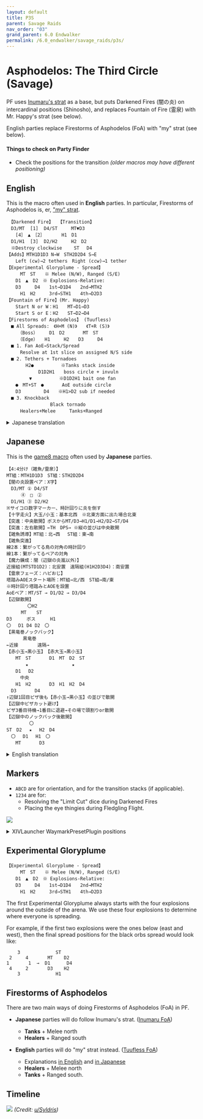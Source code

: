 ```yaml
---
layout: default
title: P3S
parent: Savage Raids
nav_order: "03"
grand_parent: 6.0 Endwalker
permalink: /6.0_endwalker/savage_raids/p3s/
---
```


# Asphodelos: The Third Circle (Savage)

PF uses [Inumaru's strat](https://youtu.be/BHMjrxpZb7k) as a base, but puts Darkened Fires (闇の炎) on intercardinal positions (Shinosho), and replaces Fountain of Fire (霊泉) with Mr. Happy's strat (see below).

English parties replace Firestorms of Asphodelos (FoA) with "my" strat (see below).

#### Things to check on Party Finder

- Check the positions for the transition *(older macros may have different positioning)*

## English

This is the macro often used in **English** parties. In particular, Firestorms of Asphodelos is, er, ["my" strat](#firestorms-of-asphodelos).
```
　【Darkened Fire】　　【Transition】
　D3/MT  [1]  D4/ST　　　MT▼D3
　　[4］　▲　［2］　　　  H1　D1
　D1/H1  [3]  D2/H2　　　H2　D2
　※Destroy clockwise 　　ST　 D4
【Adds】MTH1D1D3 N→W　STH2D2D4 S→E
　　Left (cw)→2 tethers　Right (ccw)→1 tether
【Experimental Gloryplume - Spread】
　　　MT　ST　　※ Melee (N/W), Ranged (S/E)
　　D1　▲　D2　※ Explosions-Relative:
　　D3　　　D4　　1st→D1D4　　2nd→MTH2
　　　H1　H2　　　3rd→STH1　　4th→D2D3
【Fountain of Fire】(Mr. Happy)
　　Start N or W：H1　　MT→D1→D3
　　Start S or E：H2　　ST→D2→D4
【Firestorms of Asphodelos】 (Tuufless)
　■ All Spreads:　《H+M (N)》　　《T+R (S)》
　　　（Boss）　　　D1　D2　　　　MT　ST
　　　（Edge）　　H1　　　H2　　D3　　　D4
　■ 1. Fan AoE→Stack/Spread
　　　Resolve at 1st slice on assigned N/S side
　■ 2. Tethers + Tornadoes
　　  　H2●　　　　　　※Tanks stack inside
　　　　　　　D1D2H1　　boss circle + invuln
　　　　　▼　　　　　　※D1D2H1 bait one fan
　　●　MT+ST　●　　　　AoE outside circle
　　D3　　　　　D4　　※H1>D2 sub if needed
　■ 3. Knockback
　　　　　　　　　 Black tornado
　　　Healers+Melee　　　Tanks+Ranged
```

<details markdown=block>
<summary markdown=span>Japanese translation</summary>

```
　　【闇の炎散開】　　　【突進時散開】
　D3/MT  [1]  D4/ST　　　MT▼D3
　　[4］　▲　［2］　　　  H1　D1
　D1/H1  [3]  D2/H2　　　H2　D2
　※時計回りに破壊　　 　　ST　 D4
【雑魚】MTH1D1D3北→西　STH2D2D4南→東
　　外周に立ち中央を向く：左→線2本　右→線1本
【魔力錬成：小黒玉散開】
　　　MT　ST　　 ※ 近接：北(西)　　遠隔：南(東)
　　D1　▲　D2　※ 爆発基準：
　　D3　　　D4　　1回目→D1D4　2回目→MTH2
　　　H1　H2　　　3回目→STH1　4回目→D2D3
【霊泉の炎・陽炎の翼】(ハピおじ式)
　　北か西から：H1　　MT→D1→D3
　　南か東から：H2　　ST→D2→D4
【辺獄の炎嵐】(Tuufless式)
　■ 散開位置　ヒーラー・メレー(北)　タンク・レンジ(南)
　　（ボス側）　　D1　D2　　　　　　MT　ST
　　　（端側）　H1　　　H2　　　　D3　　　D4
　■ 1. ピザカット→黒玉
　　　　1回目のピザ基準で処理する
　■ 2. 線＋扇範囲誘導
　　  　H2●　　　　　　※タンク2人はボスサークル
　　　　　　　D1D2H1　　内で重なって無敵
　　　　　▼　　　　　　※ D1D2H1はボスサークル
　　●　MT+ST　●　　　　外3人で扇1枚受け
　　D3　　　　　D4　　※竜巻の代理H1→D2の順
　■ 3. ノックバック→黒玉
　　　　　　　　　　　　 黒竜巻
　　　　ヒーラー・メレー組　　　タンク・レンジ組
```

</details>

## Japanese

This is the [game8 macro](https://game8.jp/ff14/421350) often used by **Japanese** parties.
```
【4:4分け（雑魚/霊泉）】
MT組：MTH1D1D3　ST組：STH2D2D4
【闇の炎設置ペア：X字】
　D3/MT ① D4/ST
　 　 ④　□　②
　D1/H1 ③ D2/H2
※サイコロ数字マーカー、時計回りに炎を倒す
【十字走火】大玉/小玉：基本北西　※北東方面に出た場合北東
【突進：中央散開】ボスからMT/D3→H1/D1→H2/D2→ST/D4
【突進：左右散開】←TH　DPS→ ※縦の並びは中央散開
【雑魚誘導】MT組：北→西 　ST組：東→南
【雑魚突進】
線2本：繋がってる鳥の対角の時計回り
線1本：繋がってるペアの対角
【魔力錬成：闇（辺獄の炎嵐以外）】
近接組(MTSTD1D2)：北安置　遠隔組(H1H2D3D4)：南安置
【霊泉フェーズ：ハピおじ】
塔踏みAOEスタート場所：MT組→北/西　ST組→南/東
※時計回り塔踏みとAOEを設置
AoEペア：MT/ST → D1/D2 → D3/D4
【辺獄散開】
　　 　　〇H2
　 　 MT 　 ST
D3　 　 ボス　 　 H1
〇 　D1 D4 D2　〇
【黒竜巻ノックバック】
　　 　黒竜巻
←近接 　　　 遠隔→
【赤小玉→黒小玉】　【赤大玉→黒小玉】
　　MT　ST　　　　D1　MT　D2　ST
  　　　★　　　　　　　　　 ★
　　D1　 D2
　　　中央
　　H1　H2　　　　D3　H1　H2　D4
　D3　　　　D4
↑辺獄1回目ピザ後も【赤小玉→黒小玉】の並びで散開
【辺獄中ピザカット避け】
ピザ3番目待機→1番目に退避→その場で頭割りor散開
【辺獄中のノックバック後散開】
　　　　　〇　 　 　 　　
ST　D2 　★　 H2　D4
　〇 　D1　 H1　〇
　　MT　　　　D3
```

<details markdown=block>
<summary markdown=span>English translation</summary>

```
【4:4 splits (adds/FoF)】
　MT group：MTH1D1D3　ST group：STH2D2D4
【Darkened Fires：Intercardinals】
　D3/MT ① D4/ST
　 　 ④　▲　②
　D1/H1 ③ D2/H2
※Numbers on markers, destroy clockwise Fire
【Devouring Brand】Fireplume：NW　
　　　　　　※ NE if explosions appear there
【Transition】
　Mid：(Boss) MT/D3→H1/D1→H2/D2→ST/D4
　Sides：(Line up as above) ←TH　DPS→
【Adds phase】MT：N→W 　ST：E→S
　2 tethers：CW from opposite bird
　1 tether：Opposite corner from partner
【Experimental Gloryplumes】
　Melee (MTSTD1D2)：N safe-spot
　Ranged (H1H2D3D4)：S safe-spot
【Fountain of Fire：MrHappy】
　MT group→N/W　ST group→S/E
　AoE pairs：MT/ST → D1/D2 → D3/D4
　※ Resolve towers and AoEs moving clockwise
【Storms of Asphodelos】
　　　 　　〇H2
　　 　 MT 　 ST
　D3　 　 ▼　 　 H1
　〇 　D1 D4 D2　〇
【Black tornado knockback】
　　　 　Black tornado
　←Melee 　　　 Ranged→
【1st Gloryplume】　【2nd Gloryplume】
　　　MT　ST　　　　D1　MT　D2　ST
　 　　　★　　　　　　　　　 ★
　　　D1　 D2
　　　(mid)
　　　H1　H2　　　　D3　H1　H2　D4
　　D3　　　　D4
↑(FoA) Spread formation after 1st pizza AoE
【(FoA) Dodging pizza AoEs】
Wait at 3rd→Dodge to 1st→Spread/stack at 1st
【(FoA) Knockback Spread positions】
　　　　　〇　 　 　 　　
ST　D2 　★　 H2　D4
　〇 　D1　 H1　〇
　　MT　　　　D3
```

</details>

## Markers

- `ABCD` are for orientation, and for the transition stacks (if applicable).
- `1234` are for:
	- Resolving the "Limit Cut" dice during Darkened Fires
	- Placing the eye thingies during Fledgling Flight.

![](images/markers.jpg)

<details markdown=block>
<summary markdown=span>XIVLauncher WaymarkPresetPlugin positions</summary>

```json
{"Name":"P3S","MapID":807,"A":{"X":100.0,"Y":0.0,"Z":81.5,"ID":0,"Active":true},"B":{"X":118.5,"Y":0.0,"Z":100.0,"ID":1,"Active":true},"C":{"X":100.0,"Y":0.0,"Z":118.5,"ID":2,"Active":true},"D":{"X":81.5,"Y":0.0,"Z":100.0,"ID":3,"Active":true},"One":{"X":100.0,"Y":0.0,"Z":94.0,"ID":4,"Active":true},"Two":{"X":106.0,"Y":0.0,"Z":100.0,"ID":5,"Active":true},"Three":{"X":100.0,"Y":0.0,"Z":106.0,"ID":6,"Active":true},"Four":{"X":94.0,"Y":0.0,"Z":100.0,"ID":7,"Active":true}}
```

</details>

## Experimental Gloryplume

```
【Experimental Gloryplume - Spread】
　　　MT　ST　　※ Melee (N/W), Ranged (S/E)
　　D1　▲　D2　※ Explosions-Relative:
　　D3　　　D4　　1st→D1D4　　2nd→MTH2
　　　H1　H2　　　3rd→STH1　　4th→D2D3
```
The first Experimental Gloryplume always starts with the four explosions around the outside of the arena. We use these four explosions to determine where everyone is spreading.

For example, if the first two explosions were the ones below (east and west), then the final spread positions for the black orbs spread would look like:

```
    3             ST
 2     4       MT    D2
1       1  →  D1      D4
 4     2       D3    H2
    3             H1
```

## Firestorms of Asphodelos

There are two main ways of doing Firestorms of Asphodelos (FoA) in PF.

- **Japanese** parties will do follow Inumaru's strat. ([Inumaru FoA](https://imgur.com/a/V0UWZym))
  - **Tanks** + Melee north
  - **Healers** + Ranged south

- **English** parties will do "my" strat instead. ([Tuufless FoA](https://imgur.com/a/yCdVkTW))
  - Explanations [in English](https://ffxiv.link/061500) and [in Japanese](https://ffxiv.link/062054)
  - **Healers** + Melee north
  - **Tanks** + Ranged south.

## Timeline

![](https://preview.redd.it/zni62rkskmb81.png?width=3200&format=png&auto=webp&s=778db6ee45958802800f16e5f9c59bedcc5b3dd3)
*(Credit: [u/Syldris](https://www.reddit.com/r/ffxiv/comments/s3on6c/p3s_rotation_and_timeline/))*